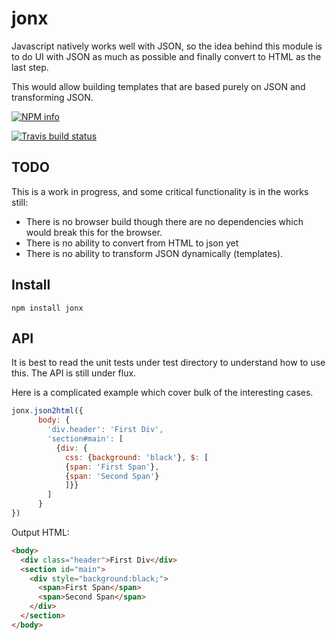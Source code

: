 # jonx

Javascript natively works well with JSON, so the idea behind this module is to do UI with JSON as much as possible and finally convert to HTML as the last step.

This would allow building templates that are based purely on JSON and transforming JSON.

[![NPM info](https://nodei.co/npm/jonx.png?downloads=true)](https://npmjs.org/package/jonx)

[![Travis build status](https://api.travis-ci.org/Like-Falling-Leaves/jonx.png?branch=master)](
https://travis-ci.org/Like-Falling-Leaves/jonx)

## TODO

   This is a work in progress, and some critical functionality is in the works still:
* There is no browser build though there are no dependencies which would break this for the browser.
* There is no ability to convert from HTML to json yet
* There is no ability to transform JSON dynamically (templates).

## Install

    npm install jonx


## API

   It is best to read the unit tests under test directory to understand how to use this.  The API is still under flux.

Here is a complicated example which cover bulk of the interesting cases.

```javascript
jonx.json2html({
      body: {
        'div.header': 'First Div',
        'section#main': [
          {div: {
            css: {background: 'black'}, $: [
            {span: 'First Span'},
            {span: 'Second Span'}
            ]}}
        ]
      }
})
```

Output HTML:
```html
<body>
  <div class="header">First Div</div>
  <section id="main">
    <div style="background:black;">
      <span>First Span</span>
      <span>Second Span</span>
    </div>
  </section>
</body>
```
